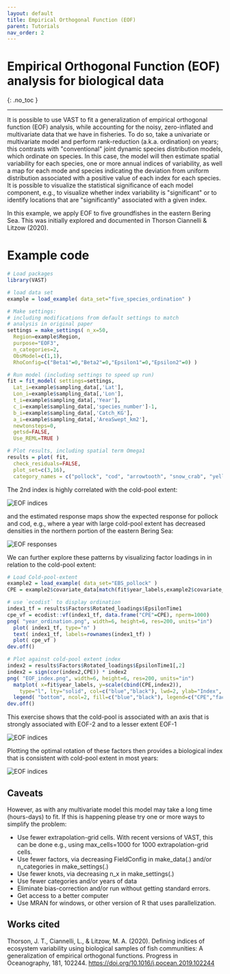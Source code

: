 ```yaml
---
layout: default
title: Empirical Orthogonal Function (EOF)
parent: Tutorials
nav_order: 2
---
```


# Empirical Orthogonal Function (EOF) analysis for biological data
{: .no_toc }

---

It is possible to use VAST to fit a generalization of empirical orthogonal function (EOF) analysis, while accounting for the noisy, zero-inflated and multivariate data that we have in fisheries. To do so, take a univariate or multivariate model and perform rank-reduction (a.k.a. ordination) on years; this contrasts with "conventional" joint dynamic species distribution models, which ordinate on species. In this case, the model will then estimate spatial variability for each species, one or more annual indices of variability, as well a map for each mode and species indicating the deviation from uniform distribution associated with a positive value of each index for each species. It is possible to visualize the statistical significance of each model component, e.g., to visualize whether index variability is "significant" or to identify locations that are "significantly" associated with a given index.

In this example, we apply EOF to five groundfishes in the eastern Bering Sea. This was initially explored and documented in Thorson Ciannelli & Litzow (2020).

# Example code

```R
# Load packages
library(VAST)

# load data set
example = load_example( data_set="five_species_ordination" )

# Make settings:
# including modifications from default settings to match
# analysis in original paper
settings = make_settings( n_x=50,
  Region=example$Region,
  purpose="EOF3",
  n_categories=2,
  ObsModel=c(1,1),
  RhoConfig=c("Beta1"=0,"Beta2"=0,"Epsilon1"=0,"Epsilon2"=0) )

# Run model (including settings to speed up run)
fit = fit_model( settings=settings,
  Lat_i=example$sampling_data[,'Lat'],
  Lon_i=example$sampling_data[,'Lon'],
  t_i=example$sampling_data[,'Year'],
  c_i=example$sampling_data[,'species_number']-1,
  b_i=example$sampling_data[,'Catch_KG'],
  a_i=example$sampling_data[,'AreaSwept_km2'],
  newtonsteps=0,
  getsd=FALSE,
  Use_REML=TRUE )

# Plot results, including spatial term Omega1
results = plot( fit,
  check_residuals=FALSE,
  plot_set=c(3,16),
  category_names = c("pollock", "cod", "arrowtooth", "snow_crab", "yellowfin") )
```

The 2nd index is highly correlated with the cold-pool extent:

![EOF indices](/assets/images/empirical-orthogonal-function/Factor_loadings--EpsilonTime1.png)

and the estimated response maps show the expected response for pollock and cod, e.g., where a year with large cold-pool extent has decreased densities in the northern portion of the eastern Bering Sea:

![EOF responses](/assets/images/empirical-orthogonal-function/epsilon_1--Time_2-predicted.png)

We can further explore these patterns by visualizing factor loadings in in relation to the cold-pool extent:

```R
# Load Cold-pool-extent
example2 = load_example( data_set="EBS_pollock" )
CPE = example2$covariate_data[match(fit$year_labels,example2$covariate_data$Year),'AREA_SUM_KM2_LTE2']

# use `ecodist` to display ordination
index1_tf = results$Factors$Rotated_loadings$EpsilonTime1
cpe_vf = ecodist::vf(index1_tf, data.frame("CPE"=CPE), nperm=1000)
png( "year_ordination.png", width=6, height=6, res=200, units="in")
  plot( index1_tf, type="n" )
  text( index1_tf, labels=rownames(index1_tf) )
  plot( cpe_vf )
dev.off()

# Plot against cold-pool extent index
index2 = results$Factors$Rotated_loadings$EpsilonTime1[,2]
index2 = sign(cor(index2,CPE)) * index2
png( "EOF_index.png", width=6, height=6, res=200, units="in")
  matplot( x=fit$year_labels, y=scale(cbind(CPE,index2)),
    type="l", lty="solid", col=c("blue","black"), lwd=2, ylab="Index", xlab="Year" )
  legend( "bottom", ncol=2, fill=c("blue","black"), legend=c("CPE","factor-2"), bty="n")
dev.off()
```

This exercise shows that the cold-pool is associated with an axis that is strongly associated with EOF-2 and to a lesser extent EOF-1

![EOF indices](/assets/images/empirical-orthogonal-function/year_ordination.png)

Plotting the optimal rotation of these factors then provides a biological index that is consistent with cold-pool extent in most years:

![EOF indices](/assets/images/empirical-orthogonal-function/EOF_index.png)

## Caveats

However, as with any multivariate model this model may take a long time (hours-days) to fit. If this is happening please try one or more ways to simplify the problem:

* Use fewer extrapolation-grid cells. With recent versions of VAST, this can be done e.g., using max_cells=1000 for 1000 extrapolation-grid cells.
* Use fewer factors, via decreasing FieldConfig in make_data(.) and/or n_categories in make_settings(.)
* Use fewer knots, via decreasing n_x in make_settings(.)
* Use fewer categories and/or years of data
* Eliminate bias-correction and/or run without getting standard errors.
* Get access to a better computer
* Use MRAN for windows, or other version of R that uses parallelization.

## Works cited

Thorson, J. T., Ciannelli, L., & Litzow, M. A. (2020). Defining indices of ecosystem variability using biological samples of fish communities: A generalization of empirical orthogonal functions. Progress in Oceanography, 181, 102244. https://doi.org/10.1016/j.pocean.2019.102244

